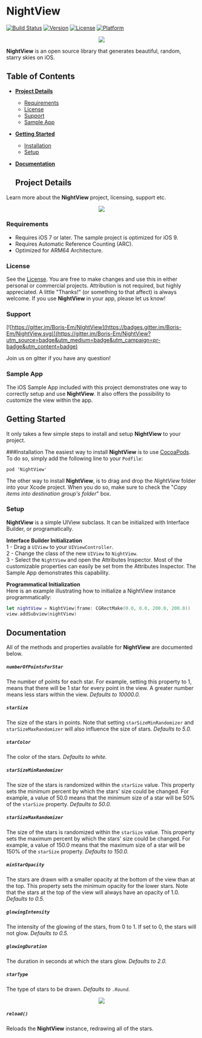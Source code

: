 # NightView

[![Build Status](https://travis-ci.org/Boris-Em/NightView.svg?branch=master)](https://travis-ci.org/Boris-Em/NightView)
[![Version](https://img.shields.io/cocoapods/v/NightView.svg?style=flat)](http://cocoadocs.org/docsets/NightView)
[![License](https://img.shields.io/cocoapods/l/NightView.svg?style=flat)](http://cocoadocs.org/docsets/NightView)
[![Platform](https://img.shields.io/cocoapods/p/NightView.svg?style=flat)](http://cocoadocs.org/docsets/NightView)

<p align="center"><img src="./.assets/NightView_Banner.jpg"/></p>	

**NightView** is an open source library that generates beautiful, random, starry skies on iOS.  

## Table of Contents

* [**Project Details**](#project-details)  
  * [Requirements](#requirements)
  * [License](#license)
  * [Support](#support)
  * [Sample App](#sample-app)
* [**Getting Started**](#getting-started)
  * [Installation](#installation)
  * [Setup](#setup)
* [**Documentation**](#documentation)
 
  
  ## Project Details
Learn more about the **NightView** project, licensing, support etc.

<p align="center"><img src="./.assets/NightView_iPhone.jpg"/></p>

### Requirements
 - Requires iOS 7 or later. The sample project is optimized for iOS 9.
 - Requires Automatic Reference Counting (ARC).
 - Optimized for ARM64 Architecture.

### License
See the [License](https://github.com/Boris-Em/NightView/blob/master/LICENSE). You are free to make changes and use this in either personal or commercial projects. Attribution is not required, but highly appreciated. A little "Thanks!" (or something to that affect) is always welcome. If you use **NightView** in your app, please let us know!

### Support
[![https://gitter.im/Boris-Em/NightView](https://badges.gitter.im/Boris-Em/NightView.svg)](https://gitter.im/Boris-Em/NightView?utm_source=badge&utm_medium=badge&utm_campaign=pr-badge&utm_content=badge)  

Join us on gitter if you have any question!

### Sample App
The iOS Sample App included with this project demonstrates one way to correctly setup and use **NightView**. It also offers the possibility to customize the view within the app.

## Getting Started
It only takes a few simple steps to install and setup **NightView** to your project.

###Installation
The easiest way to install **NightView** is to use <a href="http://cocoapods.org/" target="_blank">CocoaPods</a>. To do so, simply add the following line to your `Podfile`:
	<pre><code>pod 'NightView'</code></pre>
	
The other way to install **NightView**, is to drag and drop the *NightView* folder into your Xcode project. When you do so, make sure to check the "*Copy items into destination group's folder*" box.

### Setup
**NightView** is a simple UIView subclass. It can be initialized with Interface Builder, or programatically.
 
 **Interface Builder Initialization**  
 1 - Drag a `UIView` to your `UIViewController`.  
 2 - Change the class of the new `UIView` to `NightView`.  
 3 - Select the `NightView` and open the Attributes Inspector. Most of the customizable properties can easily be set from the Attributes Inspector. The Sample App demonstrates this capability.
 
 **Programmatical Initialization**  
 Here is an example illustrating how to initialize a NightView instance programmatically:

 ```swift
 let nightView = NightView(frame: CGRectMake(0.0, 0.0, 200.0, 200.0))
 view.addSubview(nightView)
 ```
 
## Documentation
All of the methods and properties available for **NightView** are documented below.

##### `numberOfPointsForStar`  
The number of points for each star. For example, setting this property to 1, means that there will be 1 star for every point in the view. A greater number means less stars within the view. *Defaults to 10000.0.*

##### `starSize`  
The size of the stars in points. Note that setting `starSizeMinRandomizer` and `starSizeMaxRandomizer` will also influence the size of stars. *Defaults to 5.0.*

##### `starColor`  
The color of the stars. *Defaults to white.*

##### `starSizeMinRandomizer`  
The size of the stars is randomized within the `starSize` value. This property sets the minimum percent by which the stars' size could be changed. For example, a value of 50.0 means that the minimum size of a star will be 50% of the `starSize` property. *Defaults to 50.0.*

##### `starSizeMaxRandomizer`  
The size of the stars is randomized within the `starSize` value. This property sets the maximum percent by which the stars' size could be changed. For example, a value of 150.0 means that the maximum size of a star will be 150% of the `starSize` property. *Defaults to 150.0.*  

##### `minStarOpacity`  
The stars are drawn with a smaller opacity at the bottom of the view than at the top. This property sets the minimum opacity for the lower stars. Note that the stars at the top of the view will always have an opacity of 1.0. *Defaults to 0.5.*

##### `glowingIntensity`  
The intensity of the glowing of the stars, from 0 to 1. If set to 0, the stars will not glow. *Defaults to 0.5.*

##### `glowingDuration`  
The duration in seconds at which the stars glow. *Defaults to 2.0.*

##### `starType`  
The type of stars to be drawn. *Defaults to `.Round`.*  
<p align="center"><img src="./.assets/NightView_Stars.jpg"/>

##### `reload()`  
Reloads the **NightView** instance, redrawing all of the stars.
